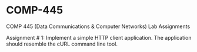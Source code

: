 # COMP-445
COMP 445 (Data Communications &amp; Computer Networks) Lab Assignments

Assignment # 1: Implement a simple HTTP client application. 
The application should resemble the cURL command line tool. 

